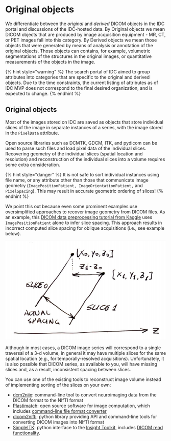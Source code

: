# Original objects

We differentiate between the _original_ and _derived_ DICOM objects in the IDC portal and discussions of the IDC-hosted data. By Original objects we mean DICOM objects that are produced by image acquisition equipment - MR, CT, or PET images fall into this category. By Derived objects we mean those objects that were generated by means of analysis or annotation of the original objects. Those objects can contains, for example, volumetric segmentations of the structures in the original images, or quantitative measurements of the objects in the image.

{% hint style="warning" %}
The search portal of IDC aimed to group attributes into categories that are specific to the original and derived objects. Due to the time constraints, the current listing of attributes as of IDC MVP does not correspond to the final desired organization, and is expected to change.
{% endhint %}

## Original objects

Most of the images stored on IDC are saved as objects that store individual slices of the image in separate instances of a series, with the image stored in the `PixelData` attribute.

Open source libraries such as DCMTK, GDCM, ITK, and pydicom can be used to parse such files and load pixel data of the individual slices. Recovering geometry of the individual slices \(spatial location and resolution\) and reconstruction of the individual slices into a volume requires some extra consideration.

{% hint style="danger" %}
It is not safe to sort individual instances using file name, or any attribute other than those that communicate image geometry \(`ImagePositionPatient, ImageOrientationPatient,` and `PixelSpacing`\). This may result in accurate geometric ordering of slices!
{% endhint %}

We point this out because even some prominent examples use oversimplified approaches to recover image geometry from DICOM files. As an example, this [DICOM data preprocessing tutorial from Kaggle](https://www.kaggle.com/gzuidhof/full-preprocessing-tutorial) uses `ImagePositionPatient` alone to infer slice spacing. This approach results in incorrect computed slice spacing for oblique acquisitions \(i.e., see example below\).

![ImagePositionPatient\[2\] for calculating slice spacing for an oblique acquisition leads to incorrect result](../.gitbook/assets/spacing_issue.png)

Although in most cases, a DICOM image series will correspond to a single traversal of a 3-d volume, in general it may have multiple slices for the same spatial location \(e.g., for temporally-resolved acquisitions\). Unfortunately, it is also possible that DICOM series, as available to you, will have missing slices and, as a result, inconsistent spacing between slices.

You can use one of the existing tools to reconstruct image volume instead of implementing sorting of the slices on your own:

* [dcm2niix](https://github.com/rordenlab/dcm2niix): command-line tool to convert neuroimaging data from the DICOM format to the NIfTI format
* [Plastimatch](https://www.plastimatch.org/): open source software for image computation, which includes [command-line file format converter](https://www.plastimatch.org/plastimatch.html)
* [dicom2nifti](https://github.com/icometrix/dicom2nifti): python library providing API and command-line tools for converting DICOM images into NIfTI format
* [SimpleITK](https://simpleitk.readthedocs.io/en/master/index.html): python interface to the [Insight Toolkit](https://github.com/InsightSoftwareConsortium/ITK), includes [DICOM read functionality](https://simpleitk.readthedocs.io/en/master/link_DicomSeriesReader_docs.html).

